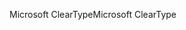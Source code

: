 <span data-ttu-id="5b039-101">Microsoft ClearType</span><span class="sxs-lookup"><span data-stu-id="5b039-101">Microsoft ClearType</span></span>